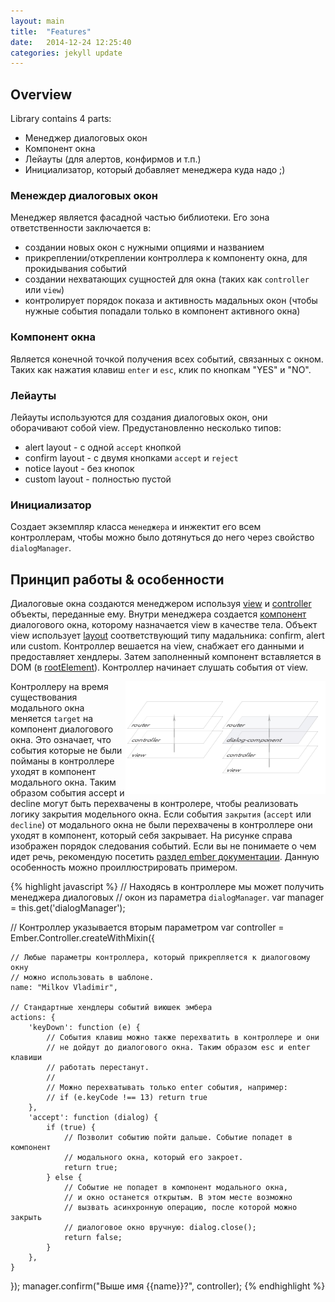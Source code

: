 ```yaml
---
layout: main
title:  "Features"
date:   2014-12-24 12:25:40
categories: jekyll update
---
```

## Overview

Library contains 4 parts:

- Менеджер диалоговых окон
- Компонент окна
- Лейауты (для алертов, конфирмов и т.п.)
- Инициализатор, который добавляет менеджера куда надо ;)

### Менеждер диалоговых окон

Менеджер является фасадной частью библиотеки. Его зона ответственности заключается в:

- создании новых окон с нужными опциями и названием
- прикреплении/откреплении контроллера к компоненту окна, для прокидывания событий
- создании нехватающих сущностей для окна (таких как `controller` или `view`)
- контролирует порядок показа и активность мадальных окон (чтобы нужные события попадали только в компонент активного окна)

### Компонент окна

Является конечной точкой получения всех событий, связанных с окном. Таких как нажатия клавиш `enter` и `esc`, клик по кнопкам "YES" и "NO".

### Лейауты

Лейауты используются для создания диалоговых окон, они оборачивают собой view. Предустановленно несколько типов:

- alert layout - с одной `accept` кнопкой
- confirm layout - с двумя кнопками `accept` и `reject`
- notice layout - без кнопок
- custom layout - полностью пустой

### Инициализатор

Создает экземпляр класса `менеджера` и инжектит его всем контроллерам, чтобы можно было дотянуться до него через свойство `dialogManager`.

## Принцип работы & особенности

Диалоговые окна создаются менеджером используя <a href="http://emberjs.com/guides/views/">view</a> и <a href="http://emberjs.com/guides/controllers/">controller</a> объекты, переданные ему. Внутри менеджера создается <a href="http://emberjs.com/guides/components/">компонент</a> диалогового окна, которому назначается view в качестве тела. Объект view использует <a href="http://emberjs.com/guides/views/adding-layouts-to-views/">layout</a> соответствующий типу мадальника: confirm, alert или custom. Контроллер вешается на view, снабжает его данными и предоставляет хендлеры. Затем заполненный компонент вставляется в DOM (в <a href="http://emberjs.com/api/classes/Ember.Application.html#property_rootElement">rootElement</a>). Контроллер начинает слушать события от view.

<img src="./images/schema-1.png" align="right" width="320px" />

Контроллеру на время существования модального окна меняется `target` на компонент диалогового окна. Это означает, что события которые не были пойманы в контроллере уходят в компонент модального окна. Таким образом события accept и decline могут быть перехвачены в контролере, чтобы реализовать логику закрытия модельного окна. Если события `закрытия` (`accept` или `decline`) от модального окна не были перехвачены в контроллере они уходят в компонент, который себя закрывает. На рисунке справа изображен порядок следования событий. Если вы не понимаете о чем идет речь, рекомендую посетить <a href="http://emberjs.com/api/classes/Ember.View.html#toc_event-names">раздел ember документации</a>. Данную особенность можно проиллюстрировать примером.

{% highlight javascript %}
// Находясь в контроллере мы может получить менеджера диалоговых
// окон из параметра `dialogManager`.
var manager = this.get('dialogManager');

// Контроллер указывается вторым параметром
var controller = Ember.Controller.createWithMixin({

    // Любые параметры контроллера, который прикрепляется к диалоговому окну
    // можно использовать в шаблоне.
    name: "Milkov Vladimir",

    // Стандартные хендлеры событий виюшек эмбера
    actions: {
        'keyDown': function (e) {
            // События клавиш можно также перехватить в контроллере и они
            // не дойдут до диалогового окна. Таким образом esc и enter клавиши
            // работать перестанут.
            //
            // Можно перехватывать только enter события, например:
            // if (e.keyCode !== 13) return true
        },
        'accept': function (dialog) {
            if (true) {
                // Позволит событию пойти дальше. Событие попадет в компонент
                // модального окна, который его закроет.
                return true;
            } else {
                // Событие не попадет в компонент модального окна,
                // и окно останется открытым. В этом месте возможно
                // вызвать асинхронную операцию, после которой можно закрыть
                // диалоговое окно вручную: dialog.close();
                return false;
            }
        },
    }
});
manager.confirm("Выше имя \{\{name\}\}?", controller);
{% endhighlight %}

